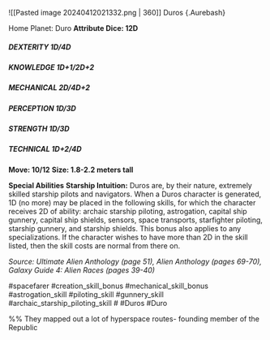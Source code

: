 ![[Pasted image 20240412021332.png | 360]]
Duros {.Aurebash}

Home Planet: Duro
**Attribute Dice: 12D**
##### DEXTERITY 1D/4D
##### KNOWLEDGE 1D+1/2D+2
##### MECHANICAL 2D/4D+2
##### PERCEPTION 1D/3D
##### STRENGTH 1D/3D
##### TECHNICAL 1D+2/4D
**Move: 10/12**
**Size: 1.8-2.2 meters tall**

**Special Abilities**
**Starship Intuition:** Duros are, by their nature, extremely skilled starship pilots and navigators. When a Duros character is generated, 1D (no more) may be placed in the following skills, for which the character receives 2D of ability: archaic starship piloting, astrogation, capital ship gunnery, capital ship shields, sensors, space transports, starfighter piloting, starship gunnery, and starship shields. This bonus also applies to any specializations. If the character wishes to have more than 2D in the skill listed, then the skill costs are normal from there on.

*Source: Ultimate Alien Anthology (page 51), Alien Anthology (pages 69-70), Galaxy Guide 4: Alien Races (pages 39-40)*

#spacefarer
#creation_skill_bonus #mechanical_skill_bonus 
#astrogation_skill #piloting_skill #gunnery_skill #archaic_starship_piloting_skill #
#Duros #Duro

%% They mapped out a lot of hyperspace routes- founding member of the Republic